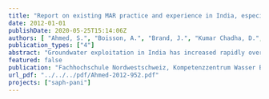 ```yaml
---
title: "Report on existing MAR practice and experience in India, especially in Chennai, Maheshwaram, Raipur"
date: 2012-01-01
publishDate: 2020-05-25T15:14:06Z
authors: [ "Ahmed, S.", "Boisson, A.", "Brand, J.", "Kumar Chadha, D.", "Ghosh, N. C.", "Grützmacher, G.", "Kumar, S.", "Lakshmanan, E.", "Nättorp, A.", "sprenger", "Wintgens, T." ]
publication_types: ["4"]
abstract: "Groundwater exploitation in India has increased rapidly over the last 50 years as reflected by the growth of the number of groundwater abstraction structures (from 3.9 million in 1951 to 18.5 million in 1990) and shallow tube wells (from 3000 in 1951 to 8.5 million in 1990) (Muralidharan, 1998; Singh & Singh, 2002).Today groundwater is the source for more than 85 % of India’s rural domestic water requirements, 50 % of urban water and more than 50 % of irrigation demand. The increase in demand in the last 50 years has led to declining water tables in many parts of the country. For example, 15% of the assessment units (Blocks/Mandals/Talukas) have groundwater extraction in excess of the net annual recharge (Central Ground Water Board, 2007). According to Rodell et al. (2009), the extent of groundwater depletion between 2002 and 2008 was 109 km3, which is about half the capacity of India’s total surface-water reservoirs."
featured: false
publication: "Fachhochschule Nordwestschweiz, Kompetenzzentrum Wasser Berlin gGmbH"
url_pdf: "../../../pdf/Ahmed-2012-952.pdf"
projects: ["saph-pani"]
---
```


